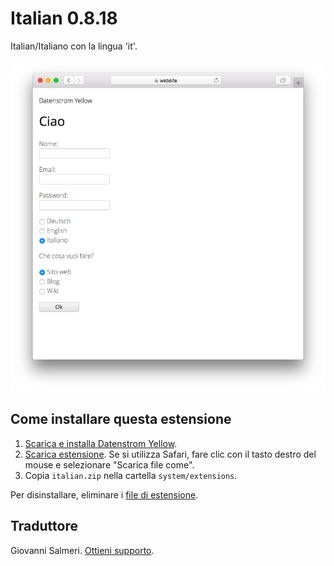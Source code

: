 Italian 0.8.18
==============
Italian/Italiano con la lingua 'it'.

<p align="center"><img src="italian-screenshot.png?raw=true" alt="Screenshot"></p>

## Come installare questa estensione

1. [Scarica e installa Datenstrom Yellow](https://github.com/datenstrom/yellow/).
2. [Scarica estensione](https://github.com/datenstrom/yellow-extensions/raw/master/zip/italian.zip). Se si utilizza Safari, fare clic con il tasto destro del mouse e selezionare "Scarica file come".
3. Copia `italian.zip` nella cartella `system/extensions`.

Per disinstallare, eliminare i [file di estensione](extension.ini).

## Traduttore

Giovanni Salmeri. [Ottieni supporto](https://datenstrom.se/yellow/help/).
